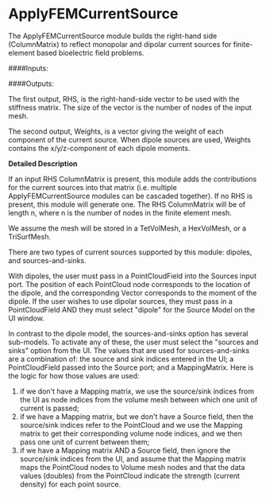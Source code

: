 # ApplyFEMCurrentSource

The ApplyFEMCurrentSource module builds the right-hand side (ColumnMatrix) to reflect monopolar and dipolar current sources for finite-element based bioelectric field problems.

####Inputs:

####Outputs:

The first output, RHS, is the right-hand-side vector to be used with the stiffness matrix. The size of the vector is the number of nodes of the input mesh.

The second output, Weights, is a vector giving the weight of each component of the current source. When dipole sources are used, Weights contains the x/y/z-component of each dipole moments.

**Detailed Description**

If an input RHS ColumnMatrix is present, this module adds the contributions for the current sources into that matrix (i.e. multiple ApplyFEMCurrentSource modules can be cascaded together). If no RHS is present, this module will generate one. The RHS ColumnMatrix will be of length n, where n is the number of nodes in the finite element mesh.

We assume the mesh will be stored in a TetVolMesh, a HexVolMesh, or a TriSurfMesh.

There are two types of current sources supported by this module: dipoles, and sources-and-sinks.

With dipoles, the user must pass in a PointCloudField<Vector> into the Sources input port. The position of each PointCloud node corresponds to the location of the dipole, and the corresponding Vector corresponds to the moment of the dipole. If the user wishes to use dipolar sources, they must pass in a PointCloudField<Vector> AND they must select "dipole" for the Source Model on the UI window.

In contrast to the dipole model, the sources-and-sinks option has several sub-models. To activate any of these, the user must select the "sources and sinks" option from the UI. The values that are used for sources-and-sinks are a combination of: the source and sink indices entered in the UI; a PointCloudField<double> passed into the Source port; and a MappingMatrix. Here is the logic for how those values are used:
  1. if we don't have a Mapping matrix, we use the source/sink indices from the UI as node indices from the volume mesh between which one unit of current is passed;
  2. if we have a Mapping matrix, but we don't have a Source field, then the source/sink indices refer to the PointCloud and we use the Mapping matrix to get their corresponding volume node indices, and we then pass one unit of current between them;
  3. if we have a Mapping matrix AND a Source field, then ignore the source/sink indices from the UI, and assume that the Mapping matrix maps the PointCloud nodes to Volume mesh nodes and that the data values (doubles) from the PointCloud indicate the strength (current density) for each point source.
